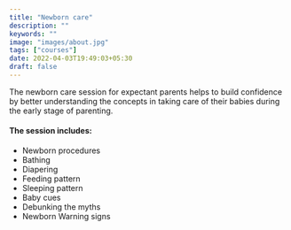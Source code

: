 ```yaml
---
title: "Newborn care"
description: ""
keywords: ""
image: "images/about.jpg"
tags: ["courses"]
date: 2022-04-03T19:49:03+05:30
draft: false
---
```


The newborn care session for expectant parents helps to build confidence by better understanding the concepts in taking care of their babies during the early stage of parenting.

#### The session includes:
 - Newborn procedures
 - Bathing
 - Diapering 
 - Feeding pattern
 - Sleeping pattern
 - Baby cues
 - Debunking the myths
 - Newborn Warning signs
